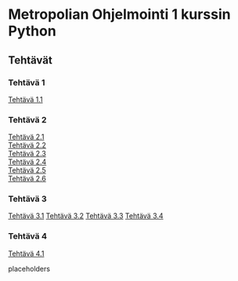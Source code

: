 # Metropolian Ohjelmointi 1 kurssin Python
## Tehtävät
### Tehtävä 1
[Tehtävä 1.1](<Tehtävä 1/Tehtävä1_1.py>)
### Tehtävä 2
[Tehtävä 2.1](<Tehtävä 2/Tehtävä 2_1.py>)\
[Tehtävä 2.2](<Tehtävä 2/Tehtävä 2_2.py>)\
[Tehtävä 2.3](<Tehtävä 2/Tehtävä 2_3.py>)\
[Tehtävä 2.4](<Tehtävä 2/Tehtävä 2_4.py>)\
[Tehtävä 2.5](<Tehtävä 2/Tehtävä 2_5.py>)\
[Tehtävä 2.6](<Tehtävä 2/Tehtävä 2_6.py>)
### Tehtävä 3
[Tehtävä 3.1](<Tehtävä 3/Tehtävä_3_1.py>)
[Tehtävä 3.2](<Tehtävä 3/Tehtävä_3_2.py>)
[Tehtävä 3.3](<Tehtävä 3/Tehtävä_3_3.py>)
[Tehtävä 3.4](<Tehtävä 3/Tehtävä_3_4.py>)
### Tehtävä 4
[Tehtävä 4.1](<Tehtävä 4/Tehtävä_4_1.py>)





placeholders